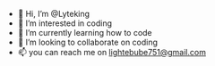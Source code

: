 - 👋 Hi, I’m @Lyteking
- 👀 I’m interested in coding
- 🌱 I’m currently learning how to code
- 💞️ I’m looking to collaborate on coding
- 📫 you can reach me on lightebube751@gmail.com 

<!---
Lyteking/Lyteking is a ✨ special ✨ repository because its `README.md` (this file) appears on your GitHub profile.
You can click the Preview link to take a look at your changes.
--->
